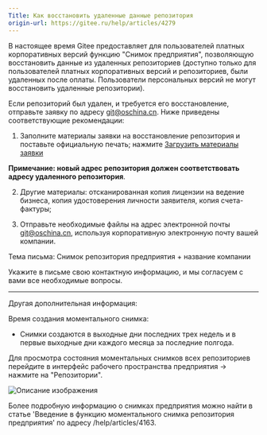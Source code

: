 ```yaml
---
Title: Как восстановить удаленные данные репозитория
origin-url: https://gitee.ru/help/articles/4279
---
```


В настоящее время Gitee предоставляет для пользователей платных корпоративных версий функцию "Снимок предприятия", позволяющую восстановить данные из удаленных репозиториев (доступно только для пользователей платных корпоративных версий и репозиториев,  были удаленных после оплаты. Пользователи персональных версий не могут восстановить удаленные репозитории).

Если репозиторий был удален, и требуется его восстановление, отправьте заявку по адресу git@oschina.cn. Ниже приведены соответствующие рекомендации:

1. Заполните материалы заявки на восстановление репозитория и поставьте официальную печать; нажмите [Загрузить материалы заявки](https://gitee.ru/20210510_%E4%BC%81%E4%B8%9A%E4%BB%93%E5%BA%93%E5%BF%AB%E7%85%A7.docx "Enterprise Repository Snapshot.docx")

 **Примечание: новый адрес репозитория должен соответствовать адресу удаленного репозитория**.

2. Другие материалы: отсканированная копия лицензии на ведение бизнеса, копия удостоверения личности заявителя, копия счета-фактуры;

3. Отправьте необходимые файлы на адрес электронной почты git@oschina.cn, используя корпоративную электронную почту вашей компании.

Тема письма: Снимок репозитория предприятия + название компании

Укажите в письме свою контактную информацию, и мы согласуем с вами все необходимые вопросы.

-------------------------------------------------------------------------------

Другая дополнительная информация:

Время создания моментального снимка:

- Снимки создаются в выходные дни последних трех недель и в первые выходные дни каждого месяца за последние полгода.

Для просмотра состояния моментальных снимков всех репозиториев перейдите в интерфейс рабочего пространства предприятия -> нажмите на "Репозитории".

![Описание изображения](https://images.gitee.ru/uploads/images/2019/1017/163231_209f8e3b_669935.png )

Более подробную информацию о снимках предприятия можно найти в статье 'Введение в функцию моментального снимка репозитория предприятия' по адресу /help/articles/4163.